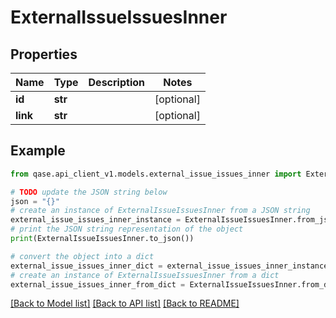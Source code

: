# ExternalIssueIssuesInner


## Properties

Name | Type | Description | Notes
------------ | ------------- | ------------- | -------------
**id** | **str** |  | [optional] 
**link** | **str** |  | [optional] 

## Example

```python
from qase.api_client_v1.models.external_issue_issues_inner import ExternalIssueIssuesInner

# TODO update the JSON string below
json = "{}"
# create an instance of ExternalIssueIssuesInner from a JSON string
external_issue_issues_inner_instance = ExternalIssueIssuesInner.from_json(json)
# print the JSON string representation of the object
print(ExternalIssueIssuesInner.to_json())

# convert the object into a dict
external_issue_issues_inner_dict = external_issue_issues_inner_instance.to_dict()
# create an instance of ExternalIssueIssuesInner from a dict
external_issue_issues_inner_from_dict = ExternalIssueIssuesInner.from_dict(external_issue_issues_inner_dict)
```
[[Back to Model list]](../README.md#documentation-for-models) [[Back to API list]](../README.md#documentation-for-api-endpoints) [[Back to README]](../README.md)


